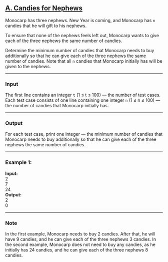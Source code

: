 ## [A. Candies for Nephews](https://codeforces.com/problemset/problem/1873/A)

Monocarp has three nephews. New Year is coming, and Monocarp has `n` candies that he will gift to his nephews.

To ensure that none of the nephews feels left out, Monocarp wants to give each of the three nephews the same number of candies.

Determine the minimum number of candies that Monocarp needs to buy additionally so that he can give each of the three nephews the same number of candies. Note that all `n` candies that Monocarp initially has will be given to the nephews.

---

### Input
The first line contains an integer `t` (1 ≤ t ≤ 100) — the number of test cases.  
Each test case consists of one line containing one integer `n` (1 ≤ n ≤ 100) — the number of candies that Monocarp initially has.

---

### Output
For each test case, print one integer — the minimum number of candies that Monocarp needs to buy additionally so that he can give each of the three nephews the same number of candies.

---

### Example 1:
**Input:**  
2  
7  
24  
**Output:**  
2  
0

---

### Note
In the first example, Monocarp needs to buy 2 candies. After that, he will have 9 candies, and he can give each of the three nephews 3 candies. In the second example, Monocarp does not need to buy any candies, as he initially has 24 candies, and he can give each of the three nephews 8 candies.
